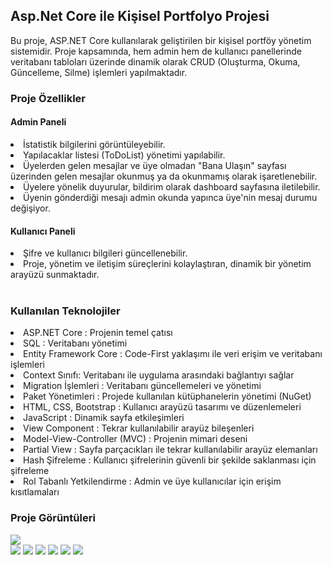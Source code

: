 <h2>Asp.Net Core ile Kişisel Portfolyo Projesi</h2>
Bu proje, ASP.NET Core kullanılarak geliştirilen bir kişisel portföy yönetim sistemidir. Proje kapsamında, hem admin hem de kullanıcı panellerinde veritabanı tabloları üzerinde dinamik olarak CRUD (Oluşturma, Okuma, Güncelleme, Silme) işlemleri yapılmaktadır.
<h3>Proje Özellikler</h3>
<h4>Admin Paneli</h4>
<li>İstatistik bilgilerini görüntüleyebilir.</li>
<li>Yapılacaklar listesi (ToDoList) yönetimi yapılabilir.</li>
<li>Üyelerden gelen mesajlar ve üye olmadan "Bana Ulaşın" sayfası üzerinden gelen mesajlar okunmuş ya da okunmamış olarak işaretlenebilir.</li>
<li>Üyelere yönelik duyurular, bildirim olarak dashboard sayfasına iletilebilir.</li>
<li>Üyenin gönderdiği mesajı admin okunda yapınca üye'nin mesaj durumu değişiyor.</li>
<h4>Kullanıcı Paneli</h4>
<li>Şifre ve kullanıcı bilgileri güncellenebilir.</li>
<li>Proje, yönetim ve iletişim süreçlerini kolaylaştıran, dinamik bir yönetim arayüzü sunmaktadır.</li><br>
<h3>Kullanılan Teknolojiler</h3>
<li>ASP.NET Core : Projenin temel çatısı</li>
<li>SQL : Veritabanı yönetimi</li>
<li>Entity Framework Core : Code-First yaklaşımı ile veri erişim ve veritabanı işlemleri</li>
<li>Context Sınıfı: Veritabanı ile uygulama arasındaki bağlantıyı sağlar</li>
<li>Migration İşlemleri : Veritabanı güncellemeleri ve yönetimi</li>
<li>Paket Yönetimleri : Projede kullanılan kütüphanelerin yönetimi (NuGet)</li>
<li>HTML, CSS, Bootstrap : Kullanıcı arayüzü tasarımı ve düzenlemeleri</li>
<li>JavaScript : Dinamik sayfa etkileşimleri</li>
<li>View Component : Tekrar kullanılabilir arayüz bileşenleri</li>
<li>Model-View-Controller (MVC) : Projenin mimari deseni</li>
<li>Partial View : Sayfa parçacıkları ile tekrar kullanılabilir arayüz elemanları</li>
<li>Hash Şifreleme : Kullanıcı şifrelerinin güvenli bir şekilde saklanması için şifreleme</li>
<li>Rol Tabanlı Yetkilendirme : Admin ve üye kullanıcılar için erişim kısıtlamaları</li>
<h3>Proje Görüntüleri</h3>
<img src="https://github.com/user-attachments/assets/7eb98f53-e1a0-40f3-89f7-a4e6b53fc23e"><br>
<img src="https://github.com/user-attachments/assets/ed665d10-5c4d-4c8d-9009-b9706ded1bee">
<img src="https://github.com/user-attachments/assets/76252687-209a-41eb-aadb-fa4732d948dd">
<img src="https://github.com/user-attachments/assets/c9c2dba5-9b29-4855-885a-09b1f97d54ab">
<img src="https://github.com/user-attachments/assets/39054900-ea88-4856-9568-f5a37df7ac8c">
<img src="https://github.com/user-attachments/assets/b62ef577-fd0e-4369-b827-3ba3f3decc9e">
<img src="https://github.com/user-attachments/assets/71085fa7-429d-443c-b664-586cec73a3e4">





